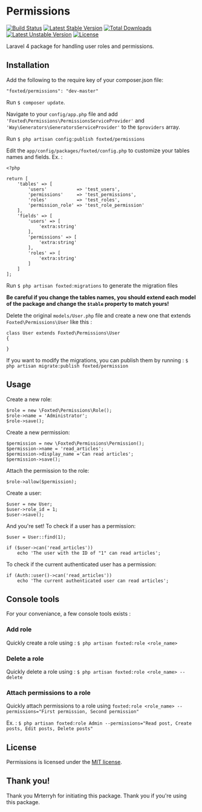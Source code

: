 # Permissions

[![Build Status](https://travis-ci.org/foxted/Permissions.svg?branch=master)](https://travis-ci.org/foxted/Permissions)
[![Latest Stable Version](https://poser.pugx.org/foxted/permissions/v/stable.svg)](https://packagist.org/packages/foxted/permissions) 
[![Total Downloads](https://poser.pugx.org/foxted/permissions/downloads.svg)](https://packagist.org/packages/foxted/permissions) 
[![Latest Unstable Version](https://poser.pugx.org/foxted/permissions/v/unstable.svg)](https://packagist.org/packages/foxted/permissions) 
[![License](https://poser.pugx.org/foxted/permissions/license.svg)](https://packagist.org/packages/foxted/permissions)

Laravel 4 package for handling user roles and permissions.

## Installation

Add the following to the require key of your composer.json file:

    "foxted/permissions": "dev-master"
    
        
Run `$ composer update`.

Navigate to your `config/app.php` file and add `'Foxted\Permissions\PermissionsServiceProvider'` and `'Way\Generators\GeneratorsServiceProvider'` to the `$providers` array.

Run `$ php artisan config:publish foxted/permissions`

Edit the `app/config/packages/foxted/config.php` to customize your tables names and fields. Ex. :


    <?php

    return [
        'tables' => [
            'users'           => 'test_users',
            'permissions'     => 'test_permissions',
            'roles'           => 'test_roles',
            'permission_role' => 'test_role_permission'
        ],
        'fields' => [
            'users' => [
                'extra:string'
            ],
            'permissions' => [
                'extra:string'
            ],
            'roles' => [
                'extra:string'
            ]
        ]
    ];

Run `$ php artisan foxted:migrations` to generate the migration files

**Be careful if you change the tables names, you should extend each model of the package and change the `$table` property to match yours!**

Delete the original `models/User.php` file and create a new one that extends `Foxted\Permissions\User` like this :

    class User extends Foxted\Permissions\User
    {

    }

If you want to modify the migrations, you can publish them by running : `$ php artisan migrate:publish foxted/permission`
        
## Usage

Create a new role:

    $role = new \Foxted\Permissions\Role();
    $role->name = 'Administrator';
    $role->save();
    
Create a new permission:

    $permission = new \Foxted\Permissions\Permission();
    $permission->name = 'read_articles';
    $permission->display_name ='Can read articles';
    $permission->save();
    
Attach the permission to the role:
  
    $role->allow($permission);
    
Create a user:

    $user = new User;
    $user->role_id = 1;
    $user->save();
    
And you're set! To check if a user has a permission:

    $user = User::find(1);

    if ($user->can('read_articles'))
        echo 'The user with the ID of "1" can read articles';
        
To check if the current authenticated user has a permission:

    if (Auth::user()->can('read_articles'))
        echo 'The current authenticated user can read articles';

## Console tools

For your conveniance, a few console tools exists :

### Add role

Quickly create a role using :  `$ php artisan foxted:role <role_name>`

### Delete a role

Quickly delete a role using : `$ php artisan foxted:role <role_name> --delete`

### Attach permissions to a role

Quickly attach permissions to a role using `foxted:role <role_name> --permissions="First permission,
Second permission"`

Ex. : `$ php artisan foxted:role Admin --permissions="Read post, Create posts, Edit posts, Delete posts"`

## License

Permissions is licensed under the [MIT license](http://opensource.org/licenses/MIT).

## Thank you!

Thank you Mrterryh for initiating this package. Thank you if you're using this package.
